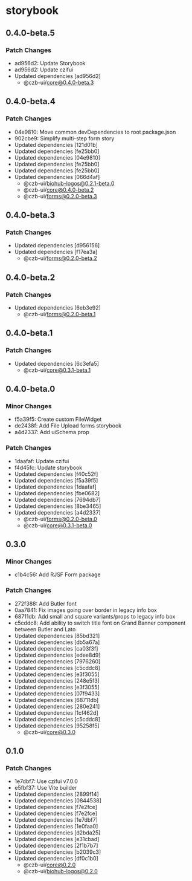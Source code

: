 # storybook

## 0.4.0-beta.5

### Patch Changes

- ad956d2: Update Storybook
- ad956d2: Update czifui
- Updated dependencies [ad956d2]
  - @czb-ui/core@0.4.0-beta.3

## 0.4.0-beta.4

### Patch Changes

- 04e9810: Move common devDependencies to root package.json
- 902cbe9: Simplify multi-step form story
- Updated dependencies [121d01b]
- Updated dependencies [fe25bb0]
- Updated dependencies [04e9810]
- Updated dependencies [fe25bb0]
- Updated dependencies [fe25bb0]
- Updated dependencies [066d4af]
  - @czb-ui/biohub-logos@0.2.1-beta.0
  - @czb-ui/core@0.4.0-beta.2
  - @czb-ui/forms@0.2.0-beta.3

## 0.4.0-beta.3

### Patch Changes

- Updated dependencies [d956156]
- Updated dependencies [f17ea3a]
  - @czb-ui/forms@0.2.0-beta.2

## 0.4.0-beta.2

### Patch Changes

- Updated dependencies [6eb3e92]
  - @czb-ui/forms@0.2.0-beta.1

## 0.4.0-beta.1

### Patch Changes

- Updated dependencies [6c3efa5]
  - @czb-ui/core@0.3.1-beta.1

## 0.4.0-beta.0

### Minor Changes

- f5a39f5: Create custom FileWidget
- de2438f: Add File Upload forms storybook
- a4d2337: Add uiSchema prop

### Patch Changes

- 1daafaf: Update czifui
- f4d45fc: Update storybook
- Updated dependencies [f40c52f]
- Updated dependencies [f5a39f5]
- Updated dependencies [1daafaf]
- Updated dependencies [fbe0682]
- Updated dependencies [7694db7]
- Updated dependencies [8be3465]
- Updated dependencies [a4d2337]
  - @czb-ui/forms@0.2.0-beta.0
  - @czb-ui/core@0.3.1-beta.0

## 0.3.0

### Minor Changes

- c1b4c56: Add RJSF Form package

### Patch Changes

- 272f388: Add Butler font
- 0aa7841: Fix images going over border in legacy info box
- 68711db: Add small and square variants/props to legacy info box
- c5cddc8: Add ability to switch title font on Grand Banner component between Butler and Lato
- Updated dependencies [85bd321]
- Updated dependencies [db5a67a]
- Updated dependencies [ca03f3f]
- Updated dependencies [edee8d9]
- Updated dependencies [7976260]
- Updated dependencies [c5cddc8]
- Updated dependencies [e3f3055]
- Updated dependencies [248e5f3]
- Updated dependencies [e3f3055]
- Updated dependencies [07f9433]
- Updated dependencies [68711db]
- Updated dependencies [280e241]
- Updated dependencies [1cf462d]
- Updated dependencies [c5cddc8]
- Updated dependencies [95258f5]
  - @czb-ui/core@0.3.0

## 0.1.0

### Patch Changes

- 1e7dbf7: Use czifui v7.0.0
- e5fbf37: Use Vite builder
- Updated dependencies [2899f14]
- Updated dependencies [0844538]
- Updated dependencies [f7e2fce]
- Updated dependencies [f7e2fce]
- Updated dependencies [1e7dbf7]
- Updated dependencies [1e0faa0]
- Updated dependencies [d2bda25]
- Updated dependencies [e31cbad]
- Updated dependencies [2f1b7b7]
- Updated dependencies [b2039c3]
- Updated dependencies [df0c1b0]
  - @czb-ui/core@0.2.0
  - @czb-ui/biohub-logos@0.2.0
